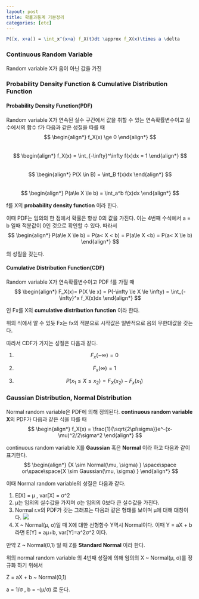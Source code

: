 ```yaml
---
layout: post
title: 확률과통계 기본정리
categories: [etc]
---
```



```mathematica
P([x, x+a]) = \int_x^{x+a} f_X(t)dt \approx f_X(x)\times a \delta
```



### Continuous Random Variable

Random variable X가 음이 아닌 값을 가진 

### Probability Density Function & Cumulative Distribution Function



#### Probability Density Function(PDF)

Random variable X가 연속된 실수 구간에서 값을 취할 수 있는 연속확률변수이고 실수에서의 함수 f가 다음과 같은 성질을 따를 때
</br>
$$
\begin{align*}
f_X(x) \ge 0
\end{align*}
$$
</br>
$$
\begin{align*}
f_X(x) = \int_{-\infty}^\infty f(x)dx = 1
\end{align*}
$$
</br>
$$
\begin{align*}
 P(X \in B) = \int_B f(x)dx
\end{align*}
$$
</br>
$$
\begin{align*}
 P(a\le X \le b) = \int_a^b f(x)dx
\end{align*}
$$

f를 X의 **probability density function** 이라 한다.

이때 PDF는 임의의 한 점에서 확률은 항상 0의 값을 가진다. 이는  4번째 수식에서 a = b 일때 적분값이 0인 것으로 확인할 수 있다. 따라서
$$
\begin{align*}
 P(a\le X \le b) =  P(a< X < b) =  P(a\le X <b) = P(a< X \le b)
\end{align*}
$$

의 성질을 갖는다. 



#### Cumulative Distribution Function(CDF)

Random variable X가 연속확률변수이고 PDF f를 가질 때 
$$
\begin{align*}
F_X(x)= P(X \le x) = P(-\infty \le X \le \infty) = \int_{-\infty}^x f_X(x)dx
\end{align*}
$$

인 Fx를 X의 **cumulative distribution function** 이라 한다.

위의 식에서 알 수 있듯 Fx는 fx의 적분으로 시작값은 일반적으로 음의 무한대값을 갖는다. 

따라서 CDF가 가지는 성질은 다음과 같다. 

1. $$
  F_x(-\infty) = 0
  $$

2. $$
  F_x(\infty) = 1
  $$

3. $$
  P(x_1 \le X \le x_2) = F_X(x_2) - F_x(x_1)
  $$



### Gaussian Distribution, Normal Distribution

Normal random variable은 PDF에 의해 정의된다. **continuous random variable X**의 PDF가 다음과 같은 식을 따를 때
$$
\begin{align*}
f_X(x) = \frac{1}{\sqrt{2\pi\sigma}}e^-(x-\mu)^2/2\sigma^2
\end{align*}
$$

continuous random variable X를 **Gaussian** 혹은 **Normal** 이라 하고 다음과 같이 표기한다.
$$
\begin{align*}
{X \sim Normal(\mu, \sigma) } \space\space or\space\space{X \sim Gaussian(\mu, \sigma) }
\end{align*}
$$


이때 Normal  random variable의 성질은 다음과 같다. 

1. E[X] = &mu; , var[X] = &sigma;^2 
2. &mu;는 임의의 실수값을 가지며 &sigma;는 임의의 0보다 큰 실수값을 가진다.
3. Normal r.v의 PDF가 갖는 그래프는 다음과 같은 형태를 보이며 &mu;에 대해 대칭이다.
  ![](https://urbanscenery.github.io/assets/0128/0128_normaldistribution.jpg)
4. X ~ Normal(&mu;, &sigma;)일 때 X에 대한 선형함수 Y역시 Normal이다.
   이때 Y = aX + b 라면 E[Y] = a&mu;+b, var[Y]=a^2&sigma;^2 이다.






만약 Z ~ Normal(0,1) 일 때 Z를 **Standard Normal** 이라 한다.

위의 normal random variable 의 4번째 성질에 의해 임의의 X ~ Normal(&mu;, &sigma;)를 정규화 하기 위해서

Z = aX + b ~ Normal(0,1)

a = 1/&sigma; , b = -(&mu;/&sigma;) 로 둔다.

